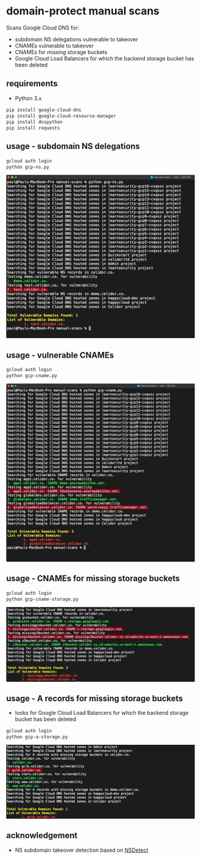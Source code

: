 # domain-protect manual scans
Scans Google Cloud DNS for:
* subdomain NS delegations vulnerable to takeover
* CNAMEs vulnerable to takeover
* CNAMEs for missing storage buckets
* Google Cloud Load Balancers for which the backend storage bucket has been deleted

## requirements
* Python 3.x
```
pip install google-cloud-dns
pip install google-cloud-resource-manager
pip install dnspython
pip install requests
```

## usage - subdomain NS delegations
```
gcloud auth login
python gcp-ns.py
```

![Alt text](images/gcp-ns.png?raw=true "Detect vulnerable subdomains")

## usage - vulnerable CNAMEs
```
gcloud auth login
python gcp-cname.py
```

![Alt text](images/gcp-cname.png?raw=true "Detect vulnerable subdomains")

## usage - CNAMEs for missing storage buckets
```
gcloud auth login
python gcp-cname-storage.py
```

![Alt text](images/gcp-cname-storage.png?raw=true "Detect vulnerable subdomains")

## usage - A records for missing storage buckets
* looks for Google Cloud Load Balancers for which the backend storage bucket has been deleted
```
gcloud auth login
python gcp-a-storage.py
```

![Alt text](images/gcp-a-storage.png?raw=true "Detect vulnerable subdomains")

## acknowledgement
* NS subdomain takeover detection based on [NSDetect](https://github.com/shivsahni/NSDetect)